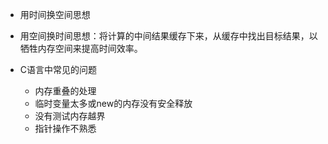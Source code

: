 <!--
 * @Author: JohnJeep
 * @Date: 2020-07-13 21:05:02
 * @LastEditTime: 2020-07-14 21:26:43
 * @LastEditors: Please set LastEditors
 * @Description: 数据结构与算法基础理论
 * @FilePath: /DataStructure/基础理论.md
--> 

- 用时间换空间思想
- 用空间换时间思想：将计算的中间结果缓存下来，从缓存中找出目标结果，以牺牲内存空间来提高时间效率。
  

- C语言中常见的问题
  - 内存重叠的处理
  - 临时变量太多或new的内存没有安全释放
  - 没有测试内存越界
  - 指针操作不熟悉 